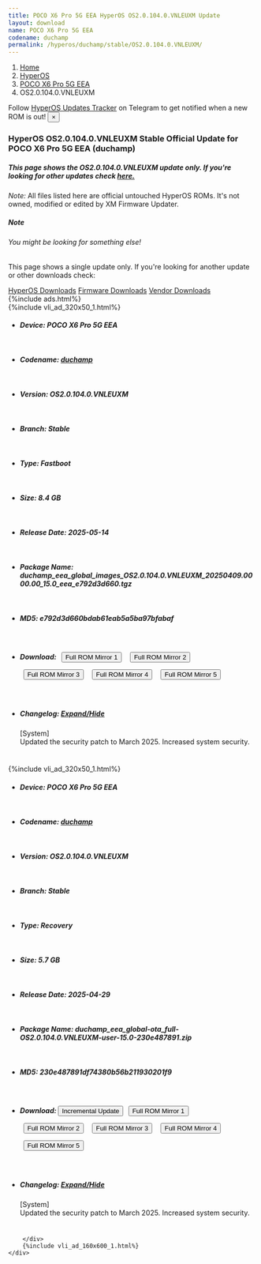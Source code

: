 ```yaml
---
title: POCO X6 Pro 5G EEA HyperOS OS2.0.104.0.VNLEUXM Update
layout: download
name: POCO X6 Pro 5G EEA
codename: duchamp
permalink: /hyperos/duchamp/stable/OS2.0.104.0.VNLEUXM/
---
```

<nav aria-label="breadcrumb">
    <ol class="breadcrumb">
        <li class="breadcrumb-item"><a href="/">Home</a></li>
        <li class="breadcrumb-item"><a href="/hyperos/">HyperOS</a></li>
        <li class="breadcrumb-item"><a href="/hyperos/duchamp/">POCO X6 Pro 5G EEA</a></li>
        <li class="breadcrumb-item active" aria-current="page">OS2.0.104.0.VNLEUXM</li>
    </ol>
</nav>
<div class="alert alert-primary alert-dismissible fade show" role="alert">
    Follow <a href="https://t.me/MIUIUpdatesTracker" class="alert-link">HyperOS Updates Tracker</a> on Telegram to get
    notified when a new ROM is out!
    <button type="button" class="close" data-dismiss="alert" aria-label="Close">
        <span aria-hidden="true">&times;</span>
    </button>
</div>
<div class="col-12 mx-auto">
    <h3 class="title bg-light p-2 rounded">HyperOS OS2.0.104.0.VNLEUXM Stable Official Update for POCO X6 Pro 5G EEA (duchamp)</h3>
    <h5>This page shows the OS2.0.104.0.VNLEUXM update only. If you're looking for other updates check
        <a href="/hyperos/duchamp/">here.</a></h5>
    <p><i>Note: </i>All files listed here are official untouched HyperOS ROMs.
        It's not owned, modified or edited by XM Firmware Updater.</p>
    <div class="card">
        <div class="card-body">
            <h5 class="card-title">Note</h5>
            <h6 class="card-subtitle mb-2 text-muted">You might be looking for something else!</h6>
            <p class="card-text">This page shows a single update only.
                If you're looking for another update or other downloads check:</p>
            <a href="/hyperos/" class="card-link">HyperOS Downloads</a>
            <a href="/firmware/" class="card-link">Firmware Downloads</a>
            <a href="/vendor/" class="card-link">Vendor Downloads</a>
        </div>
    </div>
    {%include ads.html%}
    <div class="row justify-content-center">
        <div class="col-10" id="downloads">
                    <div class="card card-body">
            {%include vli_ad_320x50_1.html%}
            <ul class="list-unstyled">
                <li style="padding-bottom: 10px;">
                    <h5><b>Device: </b>POCO X6 Pro 5G EEA</h5>
                </li>
                <li style="padding-bottom: 10px;">
                    <h5><b>Codename: </b> <a href="/hyperos/duchamp/" target="_blank">duchamp</a> </h5>
                </li>
                <li style="padding-bottom: 10px;">
                    <h5><b>Version: </b>OS2.0.104.0.VNLEUXM</h5>
                </li>
                <li style="padding-bottom: 10px;">
                    <h5><b>Branch: </b>Stable</h5>
                </li>
                <li style="padding-bottom: 10px;">
                    <h5><b>Type: </b>Fastboot</h5>
                </li>
                <li style="padding-bottom: 10px;">
                    <h5><b>Size: </b>8.4 GB</h5>
                </li>
                <li style="padding-bottom: 10px;">
                    <h5><b>Release Date: </b>2025-05-14</h5>
                </li>
                <li style="padding-bottom: 10px;">
                    <h5><b>Package Name: </b><span id="filename" class="text-dark">duchamp_eea_global_images_OS2.0.104.0.VNLEUXM_20250409.0000.00_15.0_eea_e792d3d660.tgz</span></h5>
                </li>
                <li style="padding-bottom: 10px;">
                    <h5><b>MD5: </b><span id="md5" class="text-muted">e792d3d660bdab61eab5a5ba97bfabaf</span></h5>
                </li>
                <li style="padding-bottom: 10px;">
                    <h5><b>Download: </b> <button type="button" id="download" class="btn btn-primary" style="margin: 7px;" onclick="window.open('https://cdnorg.d.miui.com/OS2.0.104.0.VNLEUXM/duchamp_eea_global_images_OS2.0.104.0.VNLEUXM_20250409.0000.00_15.0_eea_e792d3d660.tgz', '_blank');"><i class="fa fa-download"></i> Full ROM Mirror 1</button> <button type="button" id="download" class="btn btn-primary" style="margin: 7px;" onclick="window.open('https://bkt-sgp-miui-ota-update-alisgp.oss-ap-southeast-1.aliyuncs.com/OS2.0.104.0.VNLEUXM/duchamp_eea_global_images_OS2.0.104.0.VNLEUXM_20250409.0000.00_15.0_eea_e792d3d660.tgz', '_blank');"><i class="fa fa-download"></i> Full ROM Mirror 2</button> <button type="button" id="download" class="btn btn-primary" style="margin: 7px;" onclick="window.open('https://bn.d.miui.com/OS2.0.104.0.VNLEUXM/duchamp_eea_global_images_OS2.0.104.0.VNLEUXM_20250409.0000.00_15.0_eea_e792d3d660.tgz', '_blank');"><i class="fa fa-download"></i> Full ROM Mirror 3</button> <button type="button" id="download" class="btn btn-primary" style="margin: 7px;" onclick="window.open('https://bigota.d.miui.com/OS2.0.104.0.VNLEUXM/duchamp_eea_global_images_OS2.0.104.0.VNLEUXM_20250409.0000.00_15.0_eea_e792d3d660.tgz', '_blank');"><i class="fa fa-download"></i> Full ROM Mirror 4</button> <button type="button" id="download" class="btn btn-primary" style="margin: 7px;" onclick="window.open('https://hugeota.d.miui.com/OS2.0.104.0.VNLEUXM/duchamp_eea_global_images_OS2.0.104.0.VNLEUXM_20250409.0000.00_15.0_eea_e792d3d660.tgz', '_blank');"><i class="fa fa-download"></i> Full ROM Mirror 5</button></h5>
                </li>
                <li style="padding-bottom: 10px;">
                    <h5><b>Changelog: </b><a href="#duchamp_1_changelog" data-toggle="collapse" role="button"
                            aria-expanded="false" aria-controls="duchamp_1_changelog"> <i class="fa fa-arrow-down"
                                aria-hidden="true"></i> Expand/Hide</a></h5>
                    <div class="collapse" id="duchamp_1_changelog">
                        <p id="changelog_text">[System]<br>Updated the security patch to March 2025. Increased system security.</p>
                    </div>
                </li>
            </ul>
        </div>
        <div class="card card-body">
            {%include vli_ad_320x50_1.html%}
            <ul class="list-unstyled">
                <li style="padding-bottom: 10px;">
                    <h5><b>Device: </b>POCO X6 Pro 5G EEA</h5>
                </li>
                <li style="padding-bottom: 10px;">
                    <h5><b>Codename: </b> <a href="/hyperos/duchamp/" target="_blank">duchamp</a> </h5>
                </li>
                <li style="padding-bottom: 10px;">
                    <h5><b>Version: </b>OS2.0.104.0.VNLEUXM</h5>
                </li>
                <li style="padding-bottom: 10px;">
                    <h5><b>Branch: </b>Stable</h5>
                </li>
                <li style="padding-bottom: 10px;">
                    <h5><b>Type: </b>Recovery</h5>
                </li>
                <li style="padding-bottom: 10px;">
                    <h5><b>Size: </b>5.7 GB</h5>
                </li>
                <li style="padding-bottom: 10px;">
                    <h5><b>Release Date: </b>2025-04-29</h5>
                </li>
                <li style="padding-bottom: 10px;">
                    <h5><b>Package Name: </b><span id="filename" class="text-dark">duchamp_eea_global-ota_full-OS2.0.104.0.VNLEUXM-user-15.0-230e487891.zip</span></h5>
                </li>
                <li style="padding-bottom: 10px;">
                    <h5><b>MD5: </b><span id="md5" class="text-muted">230e487891df74380b56b211930201f9</span></h5>
                </li>
                <li style="padding-bottom: 10px;">
                    <h5><b>Download: </b><button type="button" id="incremental_download" class="btn btn-warning" onclick="window.open('https://bigota.d.miui.com/OS2.0.104.0.VNLEUXM/duchamp_eea_global-ota_incremental-OS2.0.103.0.VNLEUXM-OS2.0.104.0.VNLEUXM-user-15.0-4fd4975f1f.zip', '_blank');"><i class="fa fa-download"></i> Incremental Update</button> <button type="button" id="download" class="btn btn-primary" style="margin: 7px;" onclick="window.open('https://cdnorg.d.miui.com/OS2.0.104.0.VNLEUXM/duchamp_eea_global-ota_full-OS2.0.104.0.VNLEUXM-user-15.0-230e487891.zip', '_blank');"><i class="fa fa-download"></i> Full ROM Mirror 1</button> <button type="button" id="download" class="btn btn-primary" style="margin: 7px;" onclick="window.open('https://bkt-sgp-miui-ota-update-alisgp.oss-ap-southeast-1.aliyuncs.com/OS2.0.104.0.VNLEUXM/duchamp_eea_global-ota_full-OS2.0.104.0.VNLEUXM-user-15.0-230e487891.zip', '_blank');"><i class="fa fa-download"></i> Full ROM Mirror 2</button> <button type="button" id="download" class="btn btn-primary" style="margin: 7px;" onclick="window.open('https://bn.d.miui.com/OS2.0.104.0.VNLEUXM/duchamp_eea_global-ota_full-OS2.0.104.0.VNLEUXM-user-15.0-230e487891.zip', '_blank');"><i class="fa fa-download"></i> Full ROM Mirror 3</button> <button type="button" id="download" class="btn btn-primary" style="margin: 7px;" onclick="window.open('https://bigota.d.miui.com/OS2.0.104.0.VNLEUXM/duchamp_eea_global-ota_full-OS2.0.104.0.VNLEUXM-user-15.0-230e487891.zip', '_blank');"><i class="fa fa-download"></i> Full ROM Mirror 4</button> <button type="button" id="download" class="btn btn-primary" style="margin: 7px;" onclick="window.open('https://hugeota.d.miui.com/OS2.0.104.0.VNLEUXM/duchamp_eea_global-ota_full-OS2.0.104.0.VNLEUXM-user-15.0-230e487891.zip', '_blank');"><i class="fa fa-download"></i> Full ROM Mirror 5</button></h5>
                </li>
                <li style="padding-bottom: 10px;">
                    <h5><b>Changelog: </b><a href="#duchamp_2_changelog" data-toggle="collapse" role="button"
                            aria-expanded="false" aria-controls="duchamp_2_changelog"> <i class="fa fa-arrow-down"
                                aria-hidden="true"></i> Expand/Hide</a></h5>
                    <div class="collapse" id="duchamp_2_changelog">
                        <p id="changelog_text">[System]<br>Updated the security patch to March 2025. Increased system security.</p>
                    </div>
                </li>
            </ul>
        </div>

        </div>
        {%include vli_ad_160x600_1.html%}
    </div>
</div>
